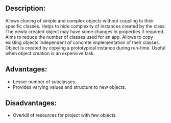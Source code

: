 ## Description:
Allows cloning of simple and complex objects without coupling to their specific classes. Helps to hide complexity of instances created by the class. The newly created object may have some changes in properties if required. Aims to reduce the number of classes used for an app. Allows to copy existing objects independent of concrete implementation of their classes. Object is created by copying a prototypical instance during run-time. Useful when object creation is an expensive task.

## Advantages:
- Lesser number of subclasses.
- Provides varying values and structure to new objects.

## Disadvantages:
- Overkill of resources for project with few objects.
